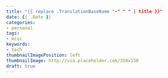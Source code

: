```yaml
---
title: "{{ replace .TranslationBaseName "-" " " | title }}"
date: {{ .Date }}
categories:
- personal
tags:
- misc
keywords:
- tech
thumbnailImagePosition: left
thumbnailImage: http://via.placeholder.com/350x150
draft: true
---
```


